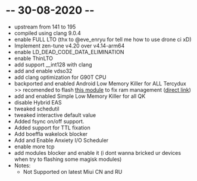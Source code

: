# -- 30-08-2020 --
* upstream from 141 to 195
* compiled using clang 9.0.4
* enable FULL LTO (thx to @eve_enryu for tell me how to use drone ci xD)
* Implement zen-tune v4.20 over v4.14-arm64 
* enable LD_DEAD_CODE_DATA_ELIMINATION 
* enable ThinLTO
* add support __int128 with clang 
* add and enable vdso32
* add clang optimization for G90T CPU 
* backported and enabled Android Low Memory Killer for ALL Tercydux >> recomended to flash <a href="https://github.com/yc9559/qti-mem-opt/releases">this module</a> to fix ram management (<a href="https://github.com/yc9559/qti-mem-opt/releases/download/7.1/qti-mem-opt-v7.1-20200328.zip">direct link</a>) 
* add and enabled Simple Low Memory Killer for all QK
* disable Hybrid EAS
* tweaked schedutil
* tweaked interactive default value
* Added fsync on/off support.
* Added support for TTL fixation
* Add boeffla wakelock blocker
* Add and Enable Anxiety I/O Scheduler 
* enable more tcp
* add modules blocker and enable it (i dont wanna bricked ur devices when try to flashing some magisk modules)
* Notes: 
    * Not Supported on latest Miui CN and RU